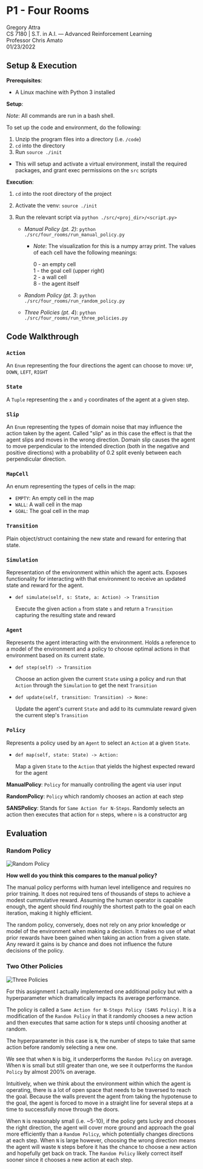 # P1 - Four Rooms
Gregory Attra \
CS 7180 | S.T. in A.I. — Advanced Reinforcement Learning \
Professor Chris Amato \
01/23/2022

## Setup & Execution

**Prerequisites**:

* A Linux machine with Python 3 installed

**Setup**:

*Note*: All commands are run in a bash shell.

To set up the code and environment, do the following:

1. Unzip the program files into a directory (i.e. `/code`)
2. `cd` into the directory
3. Run `source ./init`
    
* This will setup and activate a virtual environment, install the required packages, and grant exec permissions on the `src` scripts

**Execution**:

1. `cd` into the root directory of the project
2. Activate the venv: `source ./init`
3. Run the relevant script via `python ./src/<proj_dir>/<script.py>`

    * *Manual Policy (pt. 2)*: `python ./src/four_rooms/run_manual_policy.py`

        - *Note*: The visualization for this is a numpy array print. The values of each cell have the following meanings:
            
            0 - an empty cell \
            1 - the goal cell (upper right) \
            2 - a wall cell \
            8 - the agent itself

    * *Random Policy (pt. 3*: `python ./src/four_rooms/run_random_policy.py`
    * *Three Policies (pt. 4*): `python ./src/four_rooms/run_three_policies.py`

## Code Walkthrough

### `Action`

An `Enum` representing the four directions the agent can choose to move: `UP`, `DOWN`, `LEFT`, `RIGHT`

### `State`

A `Tuple` representing the `x` and `y` coordinates of the agent at a given step.

### `Slip`

An `Enum` representing the types of domain noise that may influence the action taken by the agent. Called "slip" as in this case the effect is that the agent slips and moves in the wrong direction. Domain slip causes the agent to move perpendicular to the intended direction (both in the negative and positive directions) with a probability of 0.2 split evenly between each perpendicular direction.

### `MapCell`

An enum representing the types of cells in the map:

- `EMPTY`: An empty cell in the map
- `WALL`: A wall cell in the map
- `GOAL`: The goal cell in the map

### `Transition`

Plain object/struct containing the new state and reward for entering that state.

### `Simulation`

Representation of the environment within which the agent acts. Exposes functionality for interacting with that environment to receive an updated state and reward for the agent.

* `def simulate(self, s: State, a: Action) -> Transition`

    Execute the given action `a` from state `s` and return a `Transition` capturing the resulting state and reward

### `Agent`

Represents the agent interacting with the environment. Holds a reference to a model of the environment and a policy to choose optimal actions in that environment based on its current state.

* `def step(self) -> Transition`

    Choose an action given the current `State` using a policy and run that `Action` through the `Simulation` to get the next `Transition`
    

* `def update(self, transition: Transition) -> None:`

    Update the agent's current `State` and add to its cummulate reward given the current step's `Transition`


### `Policy`

Represents a policy used by an `Agent` to select an `Action` at a given `State`.

* `def map(self, state: State) -> Action:`

    Map a given `State` to the `Action` that yields the highest expected reward for the agent

**ManualPolicy**: `Policy` for manually controlling the agent via user input

**RandomPolicy**: `Policy` which randomly chooses an action at each step

**SANSPolicy**: Stands for `Same Action for N-Steps`. Randomly selects an action then executes that action for `n` steps, where `n` is a constructor arg

## Evaluation

### Random Policy
![Random Policy](assets/random_policy.png)

**How well do you think this compares to the manual policy?**

The manual policy performs with human level intelligence and requires no prior training. It does not required tens of thousands of steps to achieve a modest cummulative reward. Assuming the human operator is capable enough, the agent should find roughly the shortest path to the goal on each iteration, making it highly efficient.

The random policy, conversely, does not rely on any prior knowledge or model of the environment when making a decision. It makes no use of what prior rewards have been gained when taking an action from a given state. Any reward it gains is by chance and does not influence the future decisions of the policy.

### Two Other Policies

![Three Policies](assets/three_policies.png)

For this assignment I actually implemented one additional policy but with a hyperparameter which dramatically impacts its average performance.

The policy is called a `Same Action for N-Steps Policy (SANS Policy)`. It is a modification of the `Random Policy` in that it randomly chooses a new action and then executes that same action for `N` steps until choosing another at random.

The hyperparameter in this case is `N`, the number of steps to take that same action before randomly selecting a new one.

We see that when `N` is big, it underperforms the `Random Policy` on average. When `N` is small but still greater than one, we see it outperforms the `Random Policy` by almost 200% on average.

Intuitively, when we think about the environment within which the agent is operating, there is a lot of open space that needs to be traversed to reach the goal. Because the walls prevent the agent from taking the hypotenuse to the goal, the agent is forced to move in a straight line for several steps at a time to successfully move through the doors.

When `N` is reasonably small (i.e. ~5-10), if the policy gets lucky and chooses the right direction, the agent will cover more ground and approach the goal more efficiently than a `Random Policy`, which potentially changes directions at each step. When `N` is large however, choosing the wrong direction means the agent will waste `N` steps before it has the chance to choose a new action and hopefully get back on track. The `Random Policy` likely correct itself sooner since it chooses a new action at each step.
